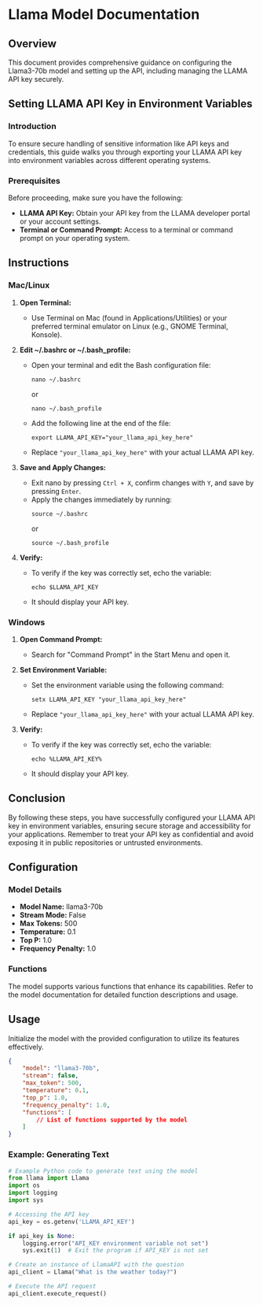 # Llama Model Documentation

## Overview

This document provides comprehensive guidance on configuring the Llama3-70b model and setting up the API, including managing the LLAMA API key securely.

## Setting LLAMA API Key in Environment Variables

### Introduction

To ensure secure handling of sensitive information like API keys and credentials, this guide walks you through exporting your LLAMA API key into environment variables across different operating systems.

### Prerequisites

Before proceeding, make sure you have the following:

- **LLAMA API Key:** Obtain your API key from the LLAMA developer portal or your account settings.
- **Terminal or Command Prompt:** Access to a terminal or command prompt on your operating system.

## Instructions

### Mac/Linux

1. **Open Terminal:**
   - Use Terminal on Mac (found in Applications/Utilities) or your preferred terminal emulator on Linux (e.g., GNOME Terminal, Konsole).

2. **Edit ~/.bashrc or ~/.bash_profile:**
   - Open your terminal and edit the Bash configuration file:
     ```
     nano ~/.bashrc
     ```
     or
     ```
     nano ~/.bash_profile
     ```
   - Add the following line at the end of the file:
     ```
     export LLAMA_API_KEY="your_llama_api_key_here"
     ```
   - Replace `"your_llama_api_key_here"` with your actual LLAMA API key.

3. **Save and Apply Changes:**
   - Exit nano by pressing `Ctrl + X`, confirm changes with `Y`, and save by pressing `Enter`.
   - Apply the changes immediately by running:
     ```
     source ~/.bashrc
     ```
     or
     ```
     source ~/.bash_profile
     ```

4. **Verify:**
   - To verify if the key was correctly set, echo the variable:
     ```
     echo $LLAMA_API_KEY
     ```
   - It should display your API key.

### Windows

1. **Open Command Prompt:**
   - Search for "Command Prompt" in the Start Menu and open it.

2. **Set Environment Variable:**
   - Set the environment variable using the following command:
     ```
     setx LLAMA_API_KEY "your_llama_api_key_here"
     ```
   - Replace `"your_llama_api_key_here"` with your actual LLAMA API key.

3. **Verify:**
   - To verify if the key was correctly set, echo the variable:
     ```
     echo %LLAMA_API_KEY%
     ```
   - It should display your API key.

## Conclusion

By following these steps, you have successfully configured your LLAMA API key in environment variables, ensuring secure storage and accessibility for your applications. Remember to treat your API key as confidential and avoid exposing it in public repositories or untrusted environments.

## Configuration

### Model Details

- **Model Name:** llama3-70b
- **Stream Mode:** False
- **Max Tokens:** 500
- **Temperature:** 0.1
- **Top P:** 1.0
- **Frequency Penalty:** 1.0

### Functions

The model supports various functions that enhance its capabilities. Refer to the model documentation for detailed function descriptions and usage.

## Usage

Initialize the model with the provided configuration to utilize its features effectively.

```json
{
    "model": "llama3-70b",
    "stream": false,
    "max_token": 500,
    "temperature": 0.1,
    "top_p": 1.0,
    "frequency_penalty": 1.0,
    "functions": [
        // List of functions supported by the model
    ]
}

```
### Example: Generating Text
```python
# Example Python code to generate text using the model
from llama import Llama
import os
import logging
import sys

# Accessing the API key
api_key = os.getenv('LLAMA_API_KEY')

if api_key is None:
    logging.error("API_KEY environment variable not set")
    sys.exit(1)  # Exit the program if API_KEY is not set

# Create an instance of LlamaAPI with the question
api_client = Llama("What is the weather today?")

# Execute the API request
api_client.execute_request()

```

